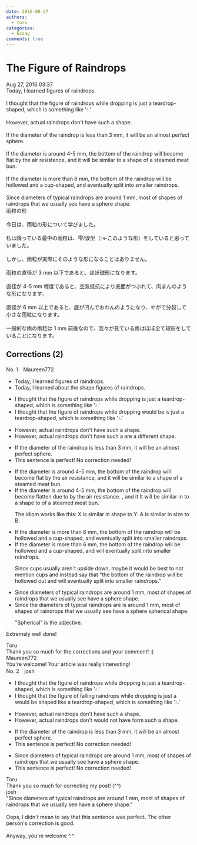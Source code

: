 ```yaml
---
date: 2016-08-27
authors:
  - toru
categories:
  - Essay
comments: true
---
```


# The Figure of Raindrops
<div class="date">Aug 27, 2016 03:37</div>
<div id="post"><div id="body_show_ori">
Today, I learned figures of raindrops.<br/><br/>I thought that the figure of raindrops while dropping is just a teardrop-shaped, which is something like '💧.'<br/><br/>However, actual raindrops don't have such a shape.<br/><br/>If the diameter of the raindrop is less than 3 mm, it will be an almost perfect sphere.<br/><br/>If the diameter is around 4-5 mm, the bottom of the raindrop will become flat by the air resistance, and it will be similar to a shape of a steamed meat bun.<br/><br/>If the diameter is more than 6 mm, the bottom of the raindrop will be hollowed and a cup-shaped, and eventually split into smaller raindrops.<br/><br/>Since diameters of typical raindrops are around 1 mm, most of shapes of raindrops that we usually see have a sphere shape.
</div></div>

<!-- more -->

<div id="post_ja"><div id="body_show_mo">
雨粒の形<br/><br/>今日は、雨粒の形について学びました。<br/><br/>私は降っている最中の雨粒は、雫/涙型（💧←このような形）をしていると思っていました。<br/><br/>しかし、雨粒が実際にそのような形になることはありません。<br/><br/>雨粒の直径が 3 mm 以下であると、ほぼ球形になります。<br/><br/>直径が 4-5 mm 程度であると、空気抵抗により底面がつぶれて、肉まんのような形になります。<br/><br/>直径が 6 mm 以上であると、底が凹んでおわんのようになり、やがて分裂して小さな雨粒になります。<br/><br/>一般的な雨の雨粒は 1 mm 前後なので、我々が見ている雨はほぼ全て球形をしていることになります。
</div></div>

## Corrections (2)
<div id="block"><div class="first_name"> No. 1　<span class="just_name">Maureen772</span></div><div id="block2">
<ul class="correction_field">
<li class="incorrect">Today, I learned figures of raindrops.</li>
<li class="corrected correct">
Today, I learned <span class="f_red">about the shape </span><span class="sline">figures</span> of raindrops.
</li>
</ul>
<ul class="correction_field">
<li class="incorrect">I thought that the figure of raindrops while dropping is just a teardrop-shaped, which is something like '💧.'</li>
<li class="corrected correct">
I thought that <span class="sline">the figure of</span> raindrops while dropping <span class="f_red">would be </span><span class="sline">is just a</span> teardrop-shaped, <span class="sline">which is</span> something like '💧.'
</li>
</ul>
<ul class="correction_field">
<li class="incorrect">However, actual raindrops don't have such a shape.</li>
<li class="corrected correct">
However, actual raindrops <span class="sline">don't have such a</span> <span class="f_red">are a different </span>shape.
</li>
</ul>
<ul class="correction_field">
<li class="incorrect">If the diameter of the raindrop is less than 3 mm, it will be an almost perfect sphere.</li>
<li class="corrected perfect">This sentence is perfect! No correction needed!</li>
</ul>
<ul class="correction_field">
<li class="incorrect">If the diameter is around 4-5 mm, the bottom of the raindrop will become flat by the air resistance, and it will be similar to a shape of a steamed meat bun.</li>
<li class="corrected correct">
If the diameter is around 4-5 mm, the bottom of the raindrop will <span class="sline">become</span> flat<span class="f_red">ten</span> <span class="f_red">due to</span> <span class="sline">by the</span> air resistance. <span class="sline">, an</span>d<span class="sline"> it</span> <span class="f_red">I</span>t will be similar <span class="f_red">in</span> <span class="sline">to a</span> shape <span class="f_red">to</span> <span class="sline">of</span> a steamed meat bun.
<p class="correction_comment">The idiom works like this: X is similar in shape to Y. A is similar in size to B.</p>
</li>
</ul>
<ul class="correction_field">
<li class="incorrect">If the diameter is more than 6 mm, the bottom of the raindrop will be hollowed and a cup-shaped, and eventually split into smaller raindrops.</li>
<li class="corrected correct">
If the diameter is more than 6 mm, the bottom of the raindrop will be hollow<span class="sline">ed</span> and <span class="sline">a</span> cup-shaped, and <span class="f_red">will </span>eventually split into smaller raindrops.
<p class="correction_comment">Since cups usually aren`t upside down, maybe it would be best to not mention cups and instead say that "the bottom of the raindrop will be hollowed out and will eventually split into smaller raindrops."</p>
</li>
</ul>
<ul class="correction_field">
<li class="incorrect">Since diameters of typical raindrops are around 1 mm, most of shapes of raindrops that we usually see have a sphere shape.</li>
<li class="corrected correct">
Since the diameter<span class="sline"><span class="f_blue">s</span></span> of typical raindrops <span class="sline">are</span> <span class="f_red">is</span> around 1 mm, most <span class="sline">of shapes of</span> raindrops that we <span class="sline">usually</span> see have a <span class="sline">sphere</span> <span class="f_red">spherical </span>shape.
<p class="correction_comment">"Spherical" is the adjective.</p>
</li>
</ul>
<p class="comment_small">
 Extremely well done!
</p>

</div><div class="name"><span class="just_name">Toru</span><br>
Thank you so much for the corrections and your comment! :)
</div>
<div class="name"><span class="just_name">Maureen772</span><br>
You're welcome! Your article was really interesting!
</div>
</div>
<div id="block"><div class="first_name"> No. 2　<span class="just_name">josh</span></div><div id="block2">
<ul class="correction_field">
<li class="incorrect">I thought that the figure of raindrops while dropping is just a teardrop-shaped, which is something like '💧.'</li>
<li class="corrected correct">
I thought that <span class="sline">the figure of</span> <span class="f_blue">falling</span> raindrops <span class="sline">while dropping</span> <span class="sline">is just a</span> <span class="f_blue">would be shaped like a </span>teardrop<span class="sline">-shaped</span>, <span class="sline">which is</span> something like '💧.'
</li>
</ul>
<ul class="correction_field">
<li class="incorrect">However, actual raindrops don't have such a shape.</li>
<li class="corrected correct">
However, actual raindrops <span class="sline">don't</span> <span class="f_blue">would not </span><span class="sline">have</span> <span class="f_blue">form</span> such a shape.
</li>
</ul>
<ul class="correction_field">
<li class="incorrect">If the diameter of the raindrop is less than 3 mm, it will be an almost perfect sphere.</li>
<li class="corrected perfect">This sentence is perfect! No correction needed!</li>
</ul>
<ul class="correction_field">
<li class="incorrect">Since diameters of typical raindrops are around 1 mm, most of shapes of raindrops that we usually see have a sphere shape.</li>
<li class="corrected perfect">This sentence is perfect! No correction needed!</li>
</ul>
</div><div class="name"><span class="just_name">Toru</span><br>
Thank you so much for correcting my post! (^^)
</div>
<div class="name"><span class="just_name">josh</span><br>
"Since diameters of typical raindrops are around 1 mm, most of shapes of raindrops that we usually see have a sphere shape."<br/><br/>Oops, I didn't mean to say that this sentence was perfect. The other person's correction is good.<br/><br/>Anyway, you're welcome ^.^
</div>
</div>
